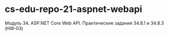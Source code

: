 # cs-edu-repo-21-aspnet-webapi
Модуль 34. ASP.NET Core Web API. Практические задания 34.8.1 и 34.8.3 (HW-03)
